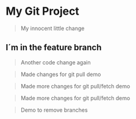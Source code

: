 # My Git Project

> My innocent little change

## I´m  in the feature branch

> Another code change again

> Made changes for git pull demo

> Made more changes for git pull/fetch demo

>  Made more changes for git pull/fetch demo


> Demo to remove branches
> 
